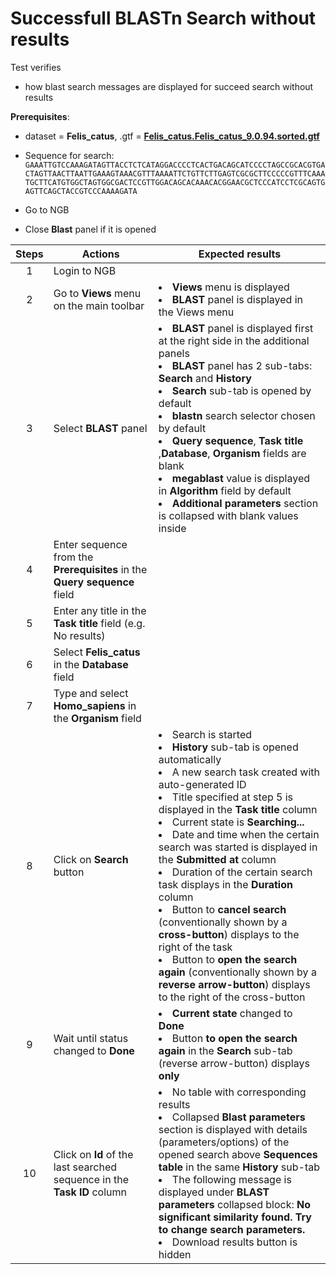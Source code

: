 # Successfull BLASTn Search without results

Test verifies
 - how blast search messages are displayed for succeed search without results

  
**Prerequisites**:
- dataset = **Felis_catus**, .gtf = **[Felis_catus.Felis_catus_9.0.94.sorted.gtf](https://ngb-oss-builds.s3.amazonaws.com/public/data/demo/ngb_demo_data/Felis_catus.Felis_catus_9.0.94.sorted.gtf)**
- Sequence for search: ```GAAATTGTCCAAAGATAGTTACCTCTCATAGGACCCCTCACTGACAGCATCCCCTAGCCGCACGTGACTAGTTAACTTAATTGAAAGTAAACGTTTAAAATTCTGTTCTTGAGTCGCGCTTCCCCCGTTTCAAATGCTTCATGTGGCTAGTGGCGACTCCGTTGGACAGCACAAACACGGAACGCTCCCATCCTCGCAGTGAGTTCAGCTACCGTCCCAAAAGATA```
  
 - Go to NGB
 - Close **Blast** panel if it is opened

| Steps | Actions | Expected results |
| :---: | --- | --- |
| 1 | Login to NGB | |
| 2 | Go to  **Views** menu on the main toolbar| <li> **Views** menu is displayed <li> **BLAST** panel is displayed in the Views menu |
| 3 | Select **BLAST** panel | <li>**BLAST** panel is displayed first at the right side in the additional panels <li> **BLAST** panel has 2 sub-tabs: **Search** and **History** <li> **Search** sub-tab is opened by default  <li> **blastn** search selector chosen by default <li> **Query sequence**, **Task title** ,**Database**, **Organism** fields are blank <li> **megablast** value is displayed in **Algorithm** field by default  <li> **Additional parameters** section is collapsed with blank values inside |
| 4 | Enter sequence from the **Prerequisites** in the **Query sequence** field | | 
| 5 | Enter any title in the **Task title** field (e.g. No results) | | 
| 6 | Select **Felis_catus** in the **Database** field|| 
| 7 | Type and select **Homo_sapiens** in the **Organism** field| |
| 8 | Click on **Search** button|  <li> Search is started <li> **History** sub-tab is opened automatically <li> A new search task created with auto-generated ID <li>  Title specified at step 5 is displayed in the **Task title** column <li> Current state is **Searching...** <li>  Date and time when the certain search was started is displayed in the **Submitted at** column <li> Duration of the certain search task displays in the **Duration** column <li> Button to **cancel search** (conventionally shown by a **cross-button**) displays to the right of the task <li>  Button to **open the search again**  (conventionally shown by a **reverse arrow-button**) displays to the right of the cross-button|
| 9 | Wait until status changed to **Done**|  <li> **Current state** changed to **Done** <li> Button **to open the search again** in the **Search** sub-tab (reverse arrow-button) displays **only** |
| 10| Click on **Id** of the last searched sequence in the **Task ID** column | <li> No table with corresponding results <li> Collapsed **Blast parameters** section is displayed with details (parameters/options) of the opened search above **Sequences table** in the same **History** sub-tab <li> The following message is displayed under **BLAST parameters** collapsed block: **No significant similarity found. Try to change search parameters.** <li> Download results button is hidden |
